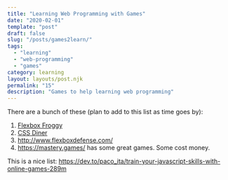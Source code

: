 ```yaml
---
title: "Learning Web Programming with Games"
date: "2020-02-01"
template: "post"
draft: false
slug: "/posts/games2learn/"
tags:
  - "learning"
  - "web-programming"
  - "games"
category: learning
layout: layouts/post.njk
permalink: "15"
description: "Games to help learning web programming"
---
```



There are a bunch of these (plan to add to this list as time goes by):
1. [Flexbox Froggy](https://flexboxfroggy.com/)
1. [CSS Diner](https://flukeout.github.io/)
1. http://www.flexboxdefense.com/
1. https://mastery.games/ has some great games.  Some cost money.





This is a nice list:
https://dev.to/paco_ita/train-your-javascript-skills-with-online-games-289m

